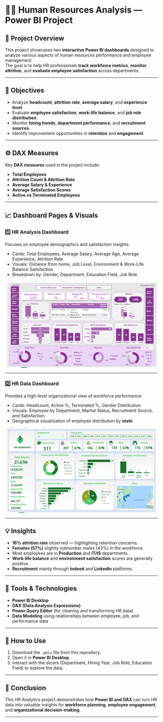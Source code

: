 # 👩‍💼 Human Resources Analysis — Power BI Project

## 🧠 Project Overview
This project showcases two **interactive Power BI dashboards** designed to analyze various aspects of human resources performance and employee management.  
The goal is to help HR professionals **track workforce metrics**, **monitor attrition**, and **evaluate employee satisfaction** across departments.

---

## 🎯 Objectives
- Analyze **headcount**, **attrition rate**, **average salary**, and **experience level**.  
- Evaluate **employee satisfaction**, **work-life balance**, and **job role distribution**.  
- Monitor **hiring trends**, **department performance**, and **recruitment sources**.  
- Identify improvement opportunities in **retention** and **engagement**.

---

## ⚙️ DAX Measures
Key **DAX measures** used in the project include:
- **Total Employees**  
- **Attrition Count & Attrition Rate**  
- **Average Salary & Experience**  
- **Average Satisfaction Scores**  
- **Active vs Terminated Employees**

---

## 📈 Dashboard Pages & Visuals

### **1️⃣ HR Analysis Dashboard**
Focuses on employee demographics and satisfaction insights:
- Cards: Total Employees, Average Salary, Average Age, Average Experience, Attrition Rate  
- Visuals: Distance from home, Job Level, Environment & Work-Life Balance Satisfaction  
- Breakdown by: Gender, Department, Education Field, Job Role  

![HR Employee Analysis](images/HR%20Analysis.PNG)

---

### **2️⃣ HR Data Dashboard**
Provides a high-level organizational view of workforce performance:
- Cards: Headcount, Active %, Terminated %, Gender Distribution  
- Visuals: Employee by Department, Marital Status, Recruitment Source, and Satisfaction  
- Geographical visualization of employee distribution by **state**  

![HR Management Dashboard](images/HR%20Data.PNG)

---

## 💡 Insights
- **16% attrition rate** observed — highlighting retention concerns.  
- **Females (57%)** slightly outnumber males (43%) in the workforce.  
- Most employees are in **Production** and **IT/IS** departments.  
- **Work-life balance** and **environment satisfaction** scores are generally positive.  
- **Recruitment** mainly through **Indeed** and **LinkedIn** platforms.

---

## 🧰 Tools & Technologies
- **Power BI Desktop**  
- **DAX (Data Analysis Expressions)**  
- **Power Query Editor** (for cleaning and transforming HR data)  
- **Data Modeling** using relationships between employee, job, and performance data  

---

## 🚀 How to Use
1. Download the `.pbix` file from this repository.  
2. Open it in **Power BI Desktop**.  
3. Interact with the slicers (Department, Hiring Year, Job Role, Education Field) to explore the data.  

---

## 🏁 Conclusion
This HR Analytics project demonstrates how **Power BI and DAX** can turn HR data into valuable insights for **workforce planning**, **employee engagement**, and **organizational decision-making**.

---

